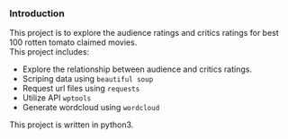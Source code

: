 ### **Introduction**
This project is to explore the audience ratings and critics ratings for best 100 rotten tomato claimed movies. <br/>
This project includes:
- Explore the relationship between audience and critics ratings.
- Scriping data using `beautiful soup`
- Request url files using `requests`
- Utilize API  `wptools`
- Generate wordcloud using `wordcloud`

This project is written in python3. 
